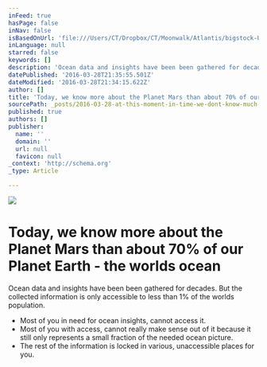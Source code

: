 ```yaml
---
inFeed: true
hasPage: false
inNav: false
isBasedOnUrl: 'file:///Users/CT/Dropbox/CT/Moonwalk/Atlantis/bigstock-Undersea-Ruins-15339461%20copy.jpg'
inLanguage: null
starred: false
keywords: []
description: 'Ocean data and insights have been been gathered for decades. But the collected information is only accessible to less than 1% of the worlds population.'
datePublished: '2016-03-28T21:35:55.501Z'
dateModified: '2016-03-28T21:34:15.622Z'
author: []
title: 'Today, we know more about the Planet Mars than about 70% of our Planet Earth - the worlds ocean'
sourcePath: _posts/2016-03-28-at-this-moment-in-time-we-dont-know-much-about-the-worlds.md
published: true
authors: []
publisher:
  name: ''
  domain: ''
  url: null
  favicon: null
_context: 'http://schema.org'
_type: Article

---
```

![](https://the-grid-user-content.s3-us-west-2.amazonaws.com/f6a8f20a-1a58-443b-bc7b-86e3cfac3078.jpg)

# Today, we know more about the Planet Mars than about 70% of our Planet Earth - the worlds ocean

Ocean data and insights have been been gathered for decades. But the collected information is only accessible to less than 1% of the worlds population.

* Most of you in need for ocean insights, cannot access it. 
* Most of you with access, cannot really make sense out of it because it still only represents a small fraction of the needed ocean picture. 
* The rest of the information is locked in various, unaccessible places for you.